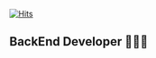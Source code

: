 <!--
Hi there 👋**hyejinoh315/hyejinoh315** is a ✨ _special_ ✨ repository because its `README.md` (this file) appears on your GitHub profile.

Here are some ideas to get you started:

- 🔭 I’m currently working on ...
- 🌱 I’m currently learning ...
- 👯 I’m looking to collaborate on ...
- 🤔 I’m looking for help with ...
- 💬 Ask me about ...
- 📫 How to reach me: ...
- 😄 Pronouns: ...
- ⚡ Fun fact: ...
-->

[![Hits](https://hits.seeyoufarm.com/api/count/incr/badge.svg?url=https%3A%2F%2Fgithub.com%2Fhyejinoh315%2Fhyejinoh315&count_bg=%23C8ADFF&title_bg=%239856FF&title=hits&edge_flat=false)](https://hits.seeyoufarm.com)

## BackEnd Developer 👩🏻‍💻 <br>

<!--
### Contact & Channel<br>

[📬 Email](mailto:clia315@gmail.com)<br>
[📋 Portfolio](https://www.notion.so/노션key값)<br>
[🖌 Blog](https://velog.io/@블로그이름값)<br>

-->

